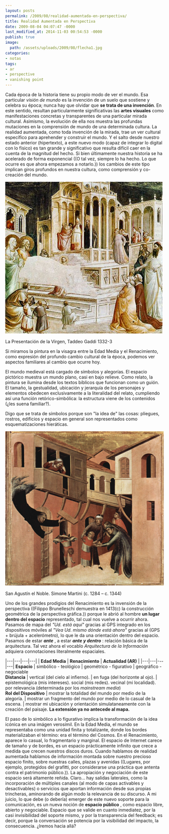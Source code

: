 ```yaml
---
layout: posts
permalink: /2009/08/realidad-aumentada-en-perspectiva/
title: Realidad Aumentada en Perspectiva
date: 2009-08-04 04:07:47 -0000
last_modified_at: 2014-11-03 00:54:53 -0000
publish: true
image:
  path: /assets/uploads/2009/08/flecha1.jpg
categories:
- notas
tags:
- ar
- perspective
- vanishing point
---
```

Cada época de la historia tiene su propio modo de ver el mundo. Esa particular _visión de mundo_ es la invención de un suelo que sostiene y celebra su época; nunca hay que olvidar que **se trata de una invención**. En este sentido, resultan particularmente significativas las **artes visuales** como manifestaciones concretas y transparentes de una particular mirada cultural. Asimismo, la evolución de ella nos muestra las profundas mutaciones en la comprensión de mundo de una determinada cultura. La realidad aumentada, como toda invención de la mirada, trae un ver cultural específico para aprehender y construir el mundo. Y el salto desde nuestro estado anterior (hipertexto), a este nuevo modo (capaz de integrar lo digital con lo físico) es tan grande y significativo que resulta difícil caer en la cuenta de la magnitud del hecho. Si bien últimamente nuestra historia se ha acelerado de forma exponencial ((O tal vez, siempre lo ha hecho. Lo que ocurre es que ahora empezamos a notarlo.)) los cambios de este tipo implican giros profundos en nuestra cultura, como comprensión y co-creación del mundo. 

![La Presentación de la Virgen, Taddeo Gaddi 1332-3](/assets/uploads/2009/08/TaddeoGaddiVieVierge1.jpg)
<p class='caption'>La Presentación de la Virgen, Taddeo Gaddi 1332-3</p>

Si miramos la pintura en la visagra entre la Edad Media y el Renacimiento, como expresión del profundo cambio cultural de la época, podemos ver aspectos familiares al cambio que ocurre hoy.

El mundo medieval está cargado de símbolos y alegorías. El espacio pictórico muestra un mundo plano, casi en bajo relieve. Como relato, la pintura se ilumina desde los textos bíblicos que funcionan como un guión. El tamaño, la gestualidad, ubicación y jerarquía de los personajes y elementos obedecen exclusivamente a la literalidad del relato, cumpliendo así una función retórico-simbólica: la estructura viene de los contenidos (¿les suena familiar?).

Digo que se trata de símbolos porque son "la idea de" las cosas: pliegues, rostros, edificios y espacio en general son representados como esquematizaciones hieráticas.

![San Agustín el Noble. Simone Martini](/assets/uploads/2009/07/Simone_Martini_0721.jpg) 
<p class='caption'>San Agustín el Noble. Simone Martini (c. 1284 – c. 1344)</p>

Uno de los grandes prodigios del Renacimiento es la invensión de la perspectiva ((Filippo Brunelleschi demuestra en 1413(c) la construcción geométrica de la perspectiva gráfica.)) porque le abrió al hombre **un lugar dentro del espacio** representado, tal cual nos vuelve a ocurrir ahora. Pasamos de mapa del _"Ud. está aquí"_ gracias al GPS integrado en los dispositivos móviles al _"Vea Ud. mismo dónde está ahora"_ gracias al (GPS + brújula + acelerómetro), lo que le da una orientación dentro del espacio. Pasamos de estar **_ante_** , a estar **_ante y dentro_** : relación básica de la arquitectura. Tal vez ahora el vocablo _Arquitectura de la Información_ adquiera connotaciones literalmente espaciales. 

|---|---|---|---|
| **Edad Media** | **Renacimiento** | **Actualidad (AR)**  |
|---|---|---|---|
**Espacio** | simbólico - teológico | geométrico - figurativo | geográfico - negociable  
**Distancia** | vertical (del cielo al infierno). | en fuga (del horizonte al ojo). | epistemológica (mis intereses). social (mis redes). vecinal (mi localidad). por relevancia (determinada por los _mainstream media_)  
**Rol del Dispositivo** | mostrar la totalidad del mundo por medio de la alegoría. | mostrar un fragmento del mundo por medio de lo casual de la escena. | mostrar mi ubicación y orientación simulataneamente con la creación del paisaje. **La extensión ya no antecede al mapa.**  

El paso de lo simbólico a lo figurativo implica la transformación de la idea icónica en una imágen verosímil. En la Edad Media, el mundo se representaba como una unidad finita y totalizante, donde los bordes materializaban el término: era el término del Cosmos. En el Renacimiento, aparece lo casual, lo fragmentario y marginal. El espacio de Internet carece de tamaño y de bordes, es un espacio prácticamente infinito que crece a medida que crecen nuestros discos duros. Cuando hablamos de realidad aumentada hablamos de información montada sobre nuestro precioso espacio finito, sobre nuestras calles, plazas y avenidas ((Lugares, por ejemplo, protegidos del grafitti, por considerarse una práctica que antenta contra el patrimonio público.)). La apropiación y negociación de este espacio será altamente reñida. Claro... hay salidas laterales, como la incorporación de múltiples canales (al modo de capas activables y desactivables) o servicios que aportan información desde sus propias trincheras, aminorando de algún modo la relevancia de su discurso. A mi juicio, lo que debe (o debería) emerger de este nuevo soporte para la comunicación, es un nueva noción de **espacio público** , como espacio libre, abierto y negociable. Espacio que se valide en cuanto inmediatez, por la casi invisibilidad del soporte mismo, y por la transparencia del feedback; es decir, porque la conversación se potencia por la visibilidad del impacto, la consecuencia. ¿Iremos hacia allá?